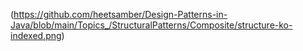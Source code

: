 (https://github.com/heetsamber/Design-Patterns-in-Java/blob/main/Topics_/StructuralPatterns/Composite/structure-ko-indexed.png)
